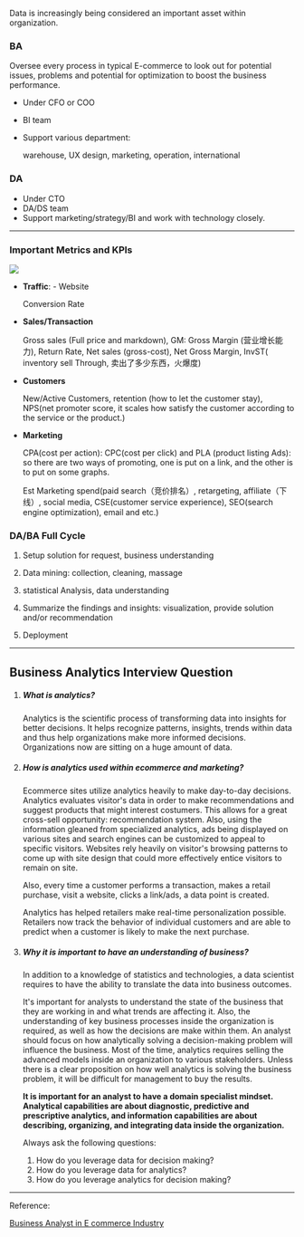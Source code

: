 Data is increasingly being considered an important asset within organization.

### BA

Oversee every process in typical E-commerce to look out for potential issues, problems and potential for optimization to boost the business performance.

- Under CFO or COO

- BI team

- Support various department:

  warehouse, UX design, marketing, operation, international 

### DA

- Under CTO
- DA/DS team
- Support marketing/strategy/BI and work with technology closely.

---

### Important Metrics and KPIs

![](https://raw.githubusercontent.com/FFFlora/data-science-notes/master/archived-pics/workshop/ba.png)

- **Traffic**: - Website

  Conversion Rate 

- **Sales/Transaction**

  Gross sales (Full price and markdown), GM: Gross Margin (营业增长能力), Return Rate, Net sales (gross-cost), Net Gross Margin, InvST( inventory sell Through, 卖出了多少东西，火爆度)

- **Customers**

  New/Active Customers, retention (how to let the customer stay), NPS(net promoter score, it scales how satisfy the customer according to the service or the product.)

- **Marketing**

  CPA(cost per action): CPC(cost per click) and PLA (product listing Ads): so there are two ways of promoting, one is put on a link, and the other is to put on some graphs.

  Est Marketing spend(paid search（竞价排名）, retargeting, affiliate（下线）, social media, CSE(customer service experience), SEO(search engine optimization), email and  etc.)



### DA/BA Full Cycle

1. Setup solution for request, business understanding 

2. Data mining: collection, cleaning, massage

3. statistical Analysis, data understanding 

4. Summarize the findings and insights: visualization, provide solution and/or recommendation

5. Deployment

   



---

## Business Analytics Interview Question

1. ##### What is analytics?

   Analytics is the scientific process of transforming data into insights for better decisions. It helps recognize patterns, insights, trends within data and thus help organizations make more informed decisions. Organizations now are sitting on a huge amount of data. 

2. ##### How is analytics used within ecommerce and marketing?

   Ecommerce sites utilize analytics heavily to make day-to-day decisions. Analytics evaluates visitor's data in order to make recommendations and suggest products that might interest costumers. This allows for a great cross-sell opportunity: recommendation system. Also, using the information gleaned from specialized analytics, ads being displayed on various sites and search engines can be customized to appeal to specific visitors. Websites rely heavily on visitor's browsing patterns to come up with site design that could more effectively entice visitors to remain on site. 

   Also, every time a customer performs a transaction, makes a retail purchase, visit a website, clicks a link/ads, a data point is created. 
   
   Analytics has helped retailers make real-time personalization possible. Retailers now track the behavior of individual customers and are able to predict when a customer is likely to make the next purchase.
   
3. ##### Why it is important to have an understanding of business?

   In addition to a knowledge of statistics and technologies, a data scientist requires to have the ability to translate the data into business outcomes.

   It's important for analysts to understand the state of the business that they are working in and what trends are affecting it. Also, the understanding of key business processes inside the organization is required, as well as how the decisions are make within them. An analyst should focus on how analytically solving a decision-making problem will influence the business.  Most of the time, analytics requires selling the advanced models inside an organization to various stakeholders. Unless there is a clear proposition on how well analytics is solving the business problem, it will be difficult for management to buy the results. 

   **It is important for an analyst to have a domain specialist mindset. Analytical capabilities are about diagnostic, predictive and prescriptive analytics, and information capabilities are about describing, organizing, and integrating data inside the organization.**

   Always ask the following questions:

   1. How do you leverage data for decision making?
   2. How do you leverage data for analytics?
   3. How do you leverage analytics for decision making? 



---

Reference:

[Business Analyst in E commerce Industry](https://www.youtube.com/watch?v=buugn8PR3lY)


